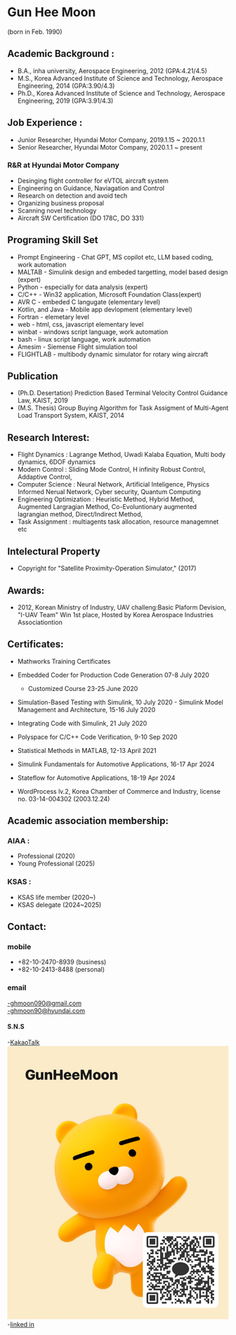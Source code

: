 # Gun Hee Moon 
(born in Feb. 1990)

## Academic Background :
- B.A., inha university, Aerospace Engineering, 2012  (GPA:4.21/4.5)
- M.S., Korea Advanced Institute of Science and Technology, Aerospace Engineering, 2014 (GPA:3.90/4.3)
- Ph.D., Korea Advanced Institute of Science and Technology, Aerospace Engineering, 2019 (GPA:3.91/4.3)

## Job Experience :
- Junior Researcher, Hyundai Motor Company, 2019.1.15 ~ 2020.1.1 </br>
- Senior Researcher, Hyundai Motor Company, 2020.1.1 ~ present </br>

### R&R at Hyundai Motor Company
 - Desinging flight controller for eVTOL aircraft system
 - Engineering on Guidance, Naviagation and Control
 - Research on detection and avoid tech 
 - Organizing business proposal  
 - Scanning novel technology 
 - Aircraft SW Certification (DO 178C, DO 331)

## Programing Skill Set
- Prompt Engineering - Chat GPT, MS copilot etc, LLM based coding, work automation 
- MALTAB - Simulink design and embeded targetting, model based design (expert)
- Python - especially for data analysis (expert)
- C/C++ - Win32 application, Microsoft Foundation Class(expert) 
- AVR C - embeded C langugate (elementary level)
- Kotlin, and Java - Mobile app devlopment (elementary level) 
- Fortran - elemetary level
- web - html, css, javascript elementary level 
- winbat - windows script language, work automation
- bash - linux script language, work automation 
- Amesim - Siemense Flight simulation tool
- FLIGHTLAB - multibody dynamic simulator for rotary wing aircraft

## Publication
- (Ph.D. Desertation) Prediction Based Terminal Velocity Control Guidance Law, KAIST, 2019 
- (M.S. Thesis) Group Buying Algorithm for Task Assigment of Multi-Agent Load Transport System, KAIST, 2014

## Research Interest:
- Flight Dynamics : Lagrange Method, Uwadi Kalaba Equation, Multi body dynamics, 6DOF dynamics
- Modern Control : Sliding Mode Control, H infinity Robust Control, Addaptive Control, 
- Computer Science : Neural Network, Artificial Inteligence, Physics Informed Nerual Network, Cyber security, Quantum Computing 
- Engineering Optimization : Heuristic Method, Hybrid Method, Augmented Largragian Method, Co-Evoluntionary augmented lagrangian method, Direct/Indirect Method, 
-	Task Assignment : multiagents task allocation, resource managemnet etc

## Intelectural Property
-	Copyright for "Satellite Proximity-Operation Simulator," (2017) 

## Awards:
-	2012, Korean Ministry of Industry, UAV challeng:Basic Plaform Devision, "I-UAV Team" Win 1st place, Hosted by Korea Aerospace Industries Associationtion 

## Certificates:
-	Mathworks Training Certificates		 
 - Embedded Coder for Production Code Generation 07-8 July 2020
	- Customized Course 23-25 June 2020
 - Simulation-Based Testing with Simulink, 10 July 2020  - Simulink Model Management and Architecture, 15-16 July 2020
 - Integrating Code with Simulink, 21 July 2020
 - Polyspace for C/C++ Code Verification, 9-10 Sep 2020 
 - Statistical Methods in MATLAB, 12-13 April 2021
 - Simulink Fundamentals for Automotive Applications, 16-17 Apr 2024
 - Stateflow for Automotive Applications, 18-19 Apr 2024


-	WordProcess lv.2, Korea Chamber of Commerce and Industry, license no. 03-14-004302 (2003.12.24)

## Academic association membership:
###	AIAA : 
- Professional (2020)
- Young Professional (2025)

###	KSAS : 
- KSAS life member (2020~) </br>
- KSAS delegate (2024~2025)

## Contact:
### mobile
- +82-10-2470-8939 (business) </br>
- +82-10-2413-8488 (personal)

### email
-ghmoon090@gmail.com </br>
-ghmoon90@hyundai.com

#### S.N.S
-[KakaoTalk](http://qr.kakao.com/talk/sON8CctTfctEJ_9tsBfULXpQNbM-)</br>
 ![KakaoProfile](/img/IMG_6162.jpeg)
-[linked in](https://www.linkedin.com/in/gunhee-moon-686338197)
	
